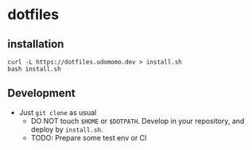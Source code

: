 # dotfiles

## installation     
```
curl -L https://dotfiles.udomomo.dev > install.sh
bash install.sh
```

## Development
- Just `git clone` as usual
  - DO NOT touch `$HOME` or `$DOTPATH`. Develop in your repository, and deploy by `install.sh`.
  - TODO: Prepare some test env or CI
